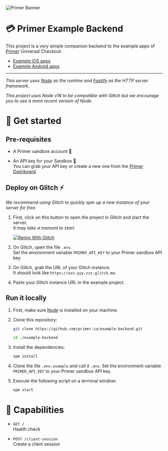 ![Primer Banner](https://github.com/xevious78/example-backend/raw/main/images/primer-banner.png)

# 💳 Primer Example Backend

This project is a very simple companion backend to the example apps of [Primer](https://primer.io) Universal Checkout:

- [Example iOS apps](https://github.com/primer-io/checkout-examples-ios)
- [Example Android apps](https://github.com/primer-io/checkout-examples-android)

---

_This server uses [Node](https://nodejs.org/) as the runtime and [Fastify](https://fastify.dev/) as the HTTP server framework._

_This project uses Node v16 to be compatible with Glitch but we encourage you to use a more recent version of Node._

# 🚀 Get started

## Pre-requisites

- A Primer sandbox account 👤

- An API key for your Sandbox 🔑 <br /> You can grab your API key or create a new one from the [Primer Dashboard](https://sandbox-dashboard.primer.io/developers/apiKeys).

## Deploy on Glitch ⚡️

_We recommend using Glitch to quickly spin up a new instance of your server for free._

1. First, click on this button to open the project in Glitch and start the server. <br /> _It may take a moment to start._

   [![Remix With Glitch](https://cdn.glitch.com/2703baf2-b643-4da7-ab91-7ee2a2d00b5b%2Fremix-button-v2.svg?v=1622676640618)](https://glitch.com/edit/#!/import/github/xevious78/example-backend)

2. On Glitch, open the file `.env`. <br /> Set the environment variable `PRIMER_API_KEY` to your Primer sandbox API key.

3. On Glitch, grab the URL of your Glitch instance. <br /> It should look like `https://xxx-yyy-zzz.glitch.me`.

4. Paste your Glitch instance URL in the example project.

## Run it locally

1. First, make sure [Node](https://nodejs.org) is installed on your machine.
2. Clone this repository:

   ```sh
   git clone https://github.com/primer-io/example-backend.git

   cd ./example-backend
   ```

3. Install the dependencies:

   ```sh
   npm install
   ```

4. Clone the file `.env.example` and call it `.env`. Set the environment variable `PRIMER_API_KEY` to your Primer sandbox API key.

5. Execute the following script on a terminal window:
   ```sh
   npm start
   ```

# 🤖 Capabilities

- `GET /` <br /> Health check

- `POST /client-session` <br /> Create a client session
